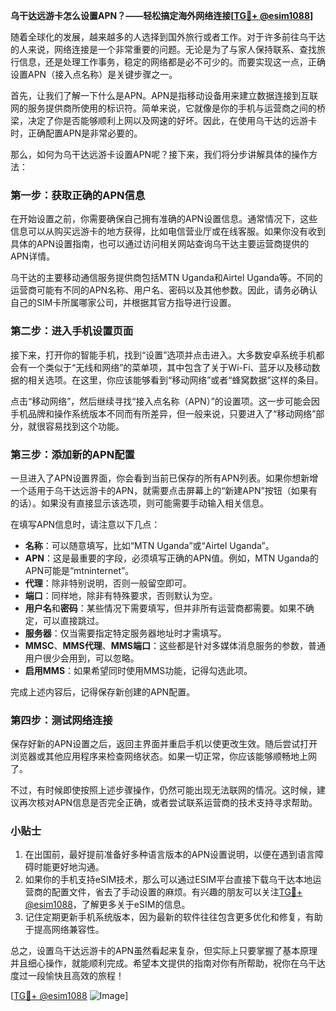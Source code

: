 **乌干达远游卡怎么设置APN？——轻松搞定海外网络连接[[TG💪+ @esim1088](https://t.me/s/esim1088)]**

随着全球化的发展，越来越多的人选择到国外旅行或者工作。对于许多前往乌干达的人来说，网络连接是一个非常重要的问题。无论是为了与家人保持联系、查找旅行信息，还是处理工作事务，稳定的网络都是必不可少的。而要实现这一点，正确设置APN（接入点名称）是关键步骤之一。

首先，让我们了解一下什么是APN。APN是指移动设备用来建立数据连接到互联网的服务提供商所使用的标识符。简单来说，它就像是你的手机与运营商之间的桥梁，决定了你是否能够顺利上网以及网速的好坏。因此，在使用乌干达的远游卡时，正确配置APN是非常必要的。

那么，如何为乌干达远游卡设置APN呢？接下来，我们将分步讲解具体的操作方法：

### 第一步：获取正确的APN信息

在开始设置之前，你需要确保自己拥有准确的APN设置信息。通常情况下，这些信息可以从购买远游卡的地方获得，比如电信营业厅或在线客服。如果你没有收到具体的APN设置指南，也可以通过访问相关网站查询乌干达主要运营商提供的APN详情。

乌干达的主要移动通信服务提供商包括MTN Uganda和Airtel Uganda等。不同的运营商可能有不同的APN名称、用户名、密码以及其他参数。因此，请务必确认自己的SIM卡所属哪家公司，并根据其官方指导进行设置。

### 第二步：进入手机设置页面

接下来，打开你的智能手机，找到“设置”选项并点击进入。大多数安卓系统手机都会有一个类似于“无线和网络”的菜单项，其中包含了关于Wi-Fi、蓝牙以及移动数据的相关选项。在这里，你应该能够看到“移动网络”或者“蜂窝数据”这样的条目。

点击“移动网络”，然后继续寻找“接入点名称（APN）”的设置项。这一步可能会因手机品牌和操作系统版本不同而有所差异，但一般来说，只要进入了“移动网络”部分，就很容易找到这个功能。

### 第三步：添加新的APN配置

一旦进入了APN设置界面，你会看到当前已保存的所有APN列表。如果你想新增一个适用于乌干达远游卡的APN，就需要点击屏幕上的“新建APN”按钮（如果有的话）。如果没有直接显示该选项，则可能需要手动输入相关信息。

在填写APN信息时，请注意以下几点：
- **名称**：可以随意填写，比如“MTN Uganda”或“Airtel Uganda”。
- **APN**：这是最重要的字段，必须填写正确的APN值。例如，MTN Uganda的APN可能是“mtninternet”。
- **代理**：除非特别说明，否则一般留空即可。
- **端口**：同样地，除非有特殊要求，否则默认为空。
- **用户名**和**密码**：某些情况下需要填写，但并非所有运营商都需要。如果不确定，可以直接跳过。
- **服务器**：仅当需要指定特定服务器地址时才需填写。
- **MMSC**、**MMS代理**、**MMS端口**：这些都是针对多媒体消息服务的参数，普通用户很少会用到，可以忽略。
- **启用MMS**：如果希望同时使用MMS功能，记得勾选此项。

完成上述内容后，记得保存新创建的APN配置。

### 第四步：测试网络连接

保存好新的APN设置之后，返回主界面并重启手机以使更改生效。随后尝试打开浏览器或其他应用程序来检查网络状态。如果一切正常，你应该能够顺畅地上网了。

不过，有时候即使按照上述步骤操作，仍然可能出现无法联网的情况。这时候，建议再次核对APN信息是否完全正确，或者尝试联系运营商的技术支持寻求帮助。

### 小贴士

1. 在出国前，最好提前准备好多种语言版本的APN设置说明，以便在遇到语言障碍时能更好地沟通。
2. 如果你的手机支持eSIM技术，那么可以通过ESIM平台直接下载乌干达本地运营商的配置文件，省去了手动设置的麻烦。有兴趣的朋友可以关注[TG💪+ @esim1088](https://t.me/s/esim1088)，了解更多关于eSIM的信息。
3. 记住定期更新手机系统版本，因为最新的软件往往包含更多优化和修复，有助于提高网络兼容性。

总之，设置乌干达远游卡的APN虽然看起来复杂，但实际上只要掌握了基本原理并且细心操作，就能顺利完成。希望本文提供的指南对你有所帮助，祝你在乌干达度过一段愉快且高效的旅程！

[[TG💪+ @esim1088](https://t.me/s/esim1088) ![Image](https://i.postimg.cc/4NQfJmqS/Snipaste-2025-05-13-00-14-12.png)]